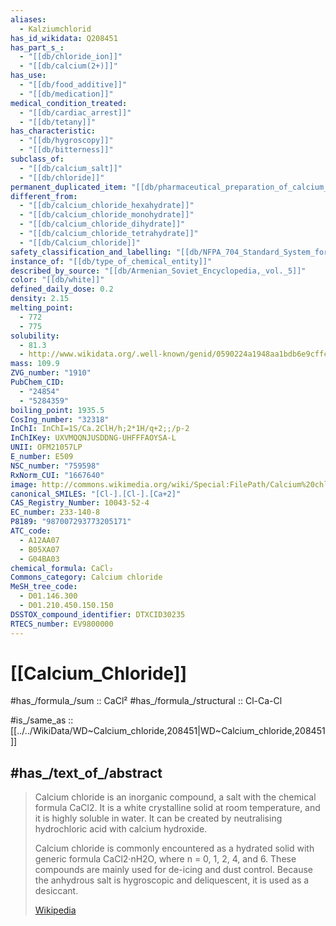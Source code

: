 ```yaml
---
aliases:
  - Kalziumchlorid
has_id_wikidata: Q208451
has_part_s_:
  - "[[db/chloride_ion]]"
  - "[[db/calcium(2+)]]"
has_use:
  - "[[db/food_additive]]"
  - "[[db/medication]]"
medical_condition_treated:
  - "[[db/cardiac_arrest]]"
  - "[[db/tetany]]"
has_characteristic:
  - "[[db/hygroscopy]]"
  - "[[db/bitterness]]"
subclass_of:
  - "[[db/calcium_salt]]"
  - "[[db/chloride]]"
permanent_duplicated_item: "[[db/pharmaceutical_preparation_of_calcium_chloride]]"
different_from:
  - "[[db/calcium_chloride_hexahydrate]]"
  - "[[db/calcium_chloride_monohydrate]]"
  - "[[db/calcium_chloride_dihydrate]]"
  - "[[db/calcium_chloride_tetrahydrate]]"
  - "[[db/Calcium_chloride]]"
safety_classification_and_labelling: "[[db/NFPA_704_Standard_System_for_the_Identification_of_the_Hazards_of_Materials_for_Emergency_Response]]"
instance_of: "[[db/type_of_chemical_entity]]"
described_by_source: "[[db/Armenian_Soviet_Encyclopedia,_vol._5]]"
color: "[[db/white]]"
defined_daily_dose: 0.2
density: 2.15
melting_point:
  - 772
  - 775
solubility:
  - 81.3
  - http://www.wikidata.org/.well-known/genid/0590224a1948aa1bdb6e9cffc3e39225
mass: 109.9
ZVG_number: "1910"
PubChem_CID:
  - "24854"
  - "5284359"
boiling_point: 1935.5
CosIng_number: "32318"
InChI: InChI=1S/Ca.2ClH/h;2*1H/q+2;;/p-2
InChIKey: UXVMQQNJUSDDNG-UHFFFAOYSA-L
UNII: OFM21057LP
E_number: E509
NSC_number: "759598"
RxNorm_CUI: "1667640"
image: http://commons.wikimedia.org/wiki/Special:FilePath/Calcium%20chloride.jpg
canonical_SMILES: "[Cl-].[Cl-].[Ca+2]"
CAS_Registry_Number: 10043-52-4
EC_number: 233-140-8
P8189: "987007293773205171"
ATC_code:
  - A12AA07
  - B05XA07
  - G04BA03
chemical_formula: CaCl₂
Commons_category: Calcium chloride
MeSH_tree_code:
  - D01.146.300
  - D01.210.450.150.150
DSSTOX_compound_identifier: DTXCID30235
RTECS_number: EV9800000
---
```


# [[Calcium_Chloride]] 

#has_/formula_/sum :: CaCl² 
#has_/formula_/structural ::  Cl-Ca-Cl 

#is_/same_as :: [[../../WikiData/WD~Calcium_chloride,208451|WD~Calcium_chloride,208451]] 

## #has_/text_of_/abstract 

> Calcium chloride is an inorganic compound, a salt with the chemical formula CaCl2. 
> It is a white crystalline solid at room temperature, and it is highly soluble in water. 
> It can be created by neutralising hydrochloric acid with calcium hydroxide.
>
> Calcium chloride is commonly encountered as a hydrated solid 
> with generic formula CaCl2·nH2O, where n = 0, 1, 2, 4, and 6. 
> These compounds are mainly used for de-icing and dust control. 
> Because the anhydrous salt is hygroscopic and deliquescent, it is used as a desiccant.
>
> [Wikipedia](https://en.wikipedia.org/wiki/Calcium%20chloride) 

